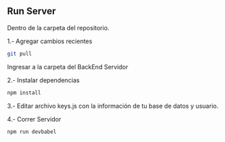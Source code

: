 ## Run Server

Dentro de la carpeta del repositorio.

1.- Agregar cambios recientes

```bash
git pull
```

Ingresar a la carpeta del BackEnd Servidor

2.- Instalar dependencias 

```bash
npm install
```

3.-  Editar archivo keys.js con la información de tu base de datos y usuario.


4.- Correr Servidor

```bash
npm run devbabel
```